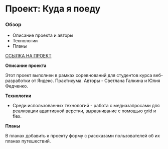 # Проект: Куда я поеду

### Обзор
* Описание проекта и авторы
* Технологии
* Планы

[ССЫЛКА НА ПРОЕКТ](https://jufed.github.io/russian-travel/index.html "КУДА Я ПОЕДУ")

**Описание проекта**

Этот проект выполнен в рамках соревнований для студентов курса веб-разработки от Яндекс. Практикума. Авторы - Светлана Галкина и Юлия Федченко. 


**Технологии**

* Среди использованных технологий - работа с медиазапросами для реализации адаптивной верстки, выравнивание с помощью grid и flex. 

**Планы**

В планах добавить к проекту форму с рассказами пользователей об их планах путешествий. 


